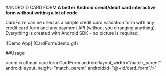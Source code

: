 #ANDROID CARD FORM
**A better Android credit/debit card interactive form without writing a lot of code**

CardForm can be used as a simple credit card validation form with any credit card form and any payment API (without you changing anything). Everything is created with Android SDK - no picture is required.

![Demo App]
(CardForm/demo.gif)

##Usage 

<com.craftman.cardform.CardForm
        android:layout_width="match_parent"
        android:layout_height="match_parent"
        android:id="@+id/card_form"/>`
 
 

